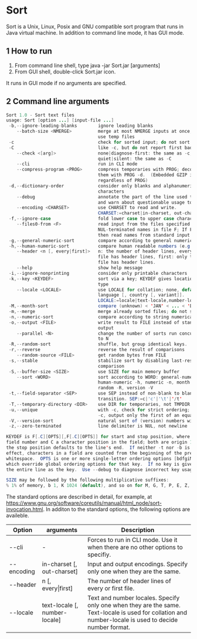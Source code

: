 # Sort
Sort is a Unix, Linux, Posix and GNU compatible sort program that runs in Java virtual machine. In addition to command line mode, it has GUI mode.

## 1 How to run
1. From command line shell, type java -jar Sort.jar [arguments]
2. From GUI shell, double-click Sort.jar icon. 

It runs in GUI mode if no arguments are specified.

## 2 Command line arguments

```java
Sort 1.0 - Sort text files
usage: Sort [option ...] [input-file ...]
 -b,--ignore-leading-blanks        ignore leading blanks
    --batch-size <NMERGE>          merge at most NMERGE inputs at once; for more
                                   use temp files
 -c                                check for sorted input; do not sort
 -C                                like -c, but do not report first bad line
    --check <[arg]>                none|diagnose-first: the same as -c,
                                   quiet|silent: the same as -C
    --cli                          run in CLI mode
    --compress-program <PROG>      compress temporaries with PROG; decompress
                                   them with PROG -d.  (Embedded GZIP is used
                                   regardless of PROG)
 -d,--dictionary-order             consider only blanks and alphanumeric
                                   characters
    --debug                        annotate the part of the line used to sort,
                                   and warn about questionable usage to stderr
    --encoding <CHARSET>           use CHARSET to read and write.
                                   CHARSET:=charset|in-charset, out-charset
 -f,--ignore-case                  fold lower case to upper case characters
    --files0-from <F>              read input from the files specified by
                                   NUL-terminated names in file F; If F is '-'
                                   then read names from standard input
 -g,--general-numeric-sort         compare according to general numerical value
 -h,--human-numeric-sort           compare human readable numbers (e.g., 2K 1G)
    --header <n [, every|first]>   n: the number of header lines, every: every
                                   file has header lines, first: only the first
                                   file has header lines.
    --help                         show help message
 -i,--ignore-nonprinting           consider only printable characters
 -k,--key <KEYDEF>                 sort via a key; KEYDEF gives location and
                                   type
    --locale <LOCALE>              use LOCALE for collation; none, default or
                                   language [, country [, variant]].
                                   LOCALE:=locale|text-locale,number-locale
 -M,--month-sort                   compare (unknown) < 'JAN' < ... < 'DEC'
 -m,--merge                        merge already sorted files; do not sort
 -n,--numeric-sort                 compare according to string numerical value
 -o,--output <FILE>                write result to FILE instead of standard
                                   output
    --parallel <N>                 change the number of sorts run concurrently
                                   to N
 -R,--random-sort                  shuffle, but group identical keys.
 -r,--reverse                      reverse the result of comparisons
    --random-source <FILE>         get random bytes from FILE
 -s,--stable                       stabilize sort by disabling last-resort
                                   comparison
 -S,--buffer-size <SIZE>           use SIZE for main memory buffer
    --sort <WORD>                  sort according to WORD: general-numeric -g,
                                   human-numeric -h, numeric -n, month -M,
                                   random -R, version -V
 -t,--field-separator <SEP>        use SEP instead of non-blank to blank
                                   transition. SEP:=c|'c'|'\t'|'/t'
 -T,--temporary-directory <DIR>    use DIR for temporaries, not TMPDIR
 -u,--unique                       with -c, check for strict ordering; without
                                   -c, output only the first of an equal run
 -V,--version-sort                 natural sort of (version) numbers within text
 -z,--zero-terminated              line delimiter is NUL, not newline

KEYDEF is F[.C][OPTS][,F[.C][OPTS]] for start and stop position, where F is a
field number and C a character position in the field; both are origin 1, and
the stop position defaults to the line's end.  If neither -t nor -b is in
effect, characters in a field are counted from the beginning of the preceding
whitespace.  OPTS is one or more single-letter ordering options [bdfgiMhnRrV],
which override global ordering options for that key.  If no key is given, use
the entire line as the key.  Use --debug to diagnose incorrect key usage.

SIZE may be followed by the following multiplicative suffixes:
% 1% of memory, b 1, K 1024 (default), and so on for M, G, T, P, E, Z, Y.

```
The standard options are described in detail, for example, at https://www.gnu.org/software/coreutils/manual/html_node/sort-invocation.html.
In additon to the standard options, the following options are availeble.

 Option   | arguments | Description
----------|-----------|-------------
\--cli     |        -                   |Forces to run in CLI mode. Use it when there are no other options to specifiy.
\--encoding |in-charset [, out-charset]  |Input and output encodings. Specify only one when they are the same.
\--header  |n [, every&#124;first]        |The number of header lines of every or first file.
\--locale  |text-locale [, number-locale]|Text and number locales. Specify only one when they are the same. Text-locale is used for collation and number-locale is used to decide number format.
